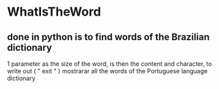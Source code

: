 # WhatIsTheWord
 done in python is to find words of the Brazilian dictionary
 --------------------------------------------------------
 1 parameter as the size of the word, is then the content and character, to write out ( " exit " ) mostrarar all the words of the Portuguese language dictionary
